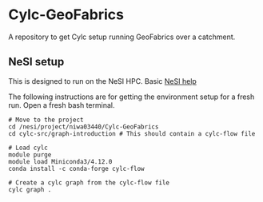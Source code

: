 # Cylc-GeoFabrics
A repository to get Cylc setup running GeoFabrics over a catchment.

## NeSI setup
This is designed to run on the NeSI HPC. Basic [NeSI help](https://support.nesi.org.nz/hc/en-gb)

The following instructions are for getting the environment setup for a fresh run. Open a fresh bash terminal.

```
# Move to the project
cd /nesi/project/niwa03440/Cylc-GeoFabrics
cd cylc-src/graph-introduction # This should contain a cylc-flow file

# Load cylc
module purge
module load Miniconda3/4.12.0
conda install -c conda-forge cylc-flow

# Create a cylc graph from the cylc-flow file
cylc graph .

```
